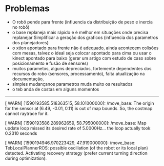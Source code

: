 # Problemas
* O robô pende para frente (influencia da distribuição de peso e inercia no robô)
* o base replaneja mais rápido e é melhor em situações onde precisa replanejar
Simplificar a geração dos graficos (influencia dos parametros dos planejadores)
* o xtion apontado para frente não é adequado, ainda acontecem colisões com mesas, talvez o ideal seja colocar apontado para cima ou usar o kinect apontado para baixo
(gerar um artigo com estudo de caso sobre posicionamento e fusão de sensores)
* muitos parametos, alguns depreciados, fortemente dependentes dos recursos do robo (sensores, processamento), falta atualização na documentação,
* simples mudançanos parametros muda muito os resultados
* o teb anda de costas em alguns momentos


-------
[ WARN] [1590193585.518363515, 58.101000000]: /move_base: The origin for the sensor at (6.49, -0.01, 0.11) is out of map bounds. So, the costmap cannot raytrace for it.

[ WARN] [1590193586.289962659, 58.795000000]: /move_base: Map update loop missed its desired rate of 5.0000Hz... the loop actually took 0.2310 seconds

[ WARN] [1590194946.970223429, 47.919000000]: /move_base: TebLocalPlannerROS: possible oscillation (of the robot or its local plan) detected. Activating recovery strategy (prefer current turning direction during optimization).

